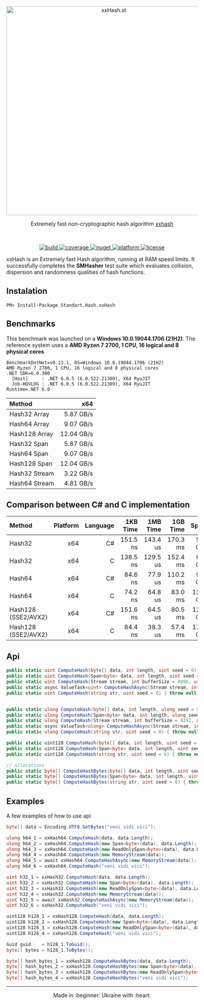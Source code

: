 <p align="center">
  <a href="#" target="_blank" rel="noopener noreferrer">
    <img width="550" src="https://user-images.githubusercontent.com/1567570/39971158-5b213cca-56ff-11e8-9a1e-6c717e95d092.png" alt="xxHash.st">
  </a>
</p>
<p align="center">
  Extremely fast non-cryptographic hash algorithm <a href="http://www.xxhash.com/" target="_blank">xxhash</a>
</p>
<br>
<p align="center">
  <a href="https://ci.appveyor.com/project/uranium62/xxhash">
    <img src="https://ci.appveyor.com/api/projects/status/j5gkm2rvxwu4gu3q?svg=true" alt="build" />
  </a>
  <a href="https://codecov.io/gh/uranium62/xxHash">
    <img src="https://codecov.io/gh/uranium62/xxHash/branch/master/graph/badge.svg" alt="coverage"/>
  </a>
  <a href="https://www.nuget.org/packages/Standart.Hash.xxHash">
    <img src="https://img.shields.io/badge/nuget-1.0.6-green.svg?style=flat-square" alt="nuget"/>
  </a>
  <a href="https://www.nuget.org/packages/Standart.Hash.xxHash">
    <img src="https://img.shields.io/badge/platform-x64-blue.svg?longCache=true" alt="platform"/>
  </a>
  <a href="https://github.com/uranium62/xxHash/blob/master/LICENSE">
    <img src="https://img.shields.io/badge/License-MIT-yellow.svg" alt="license" />
  </a>
</p>

xxHash is an Extremely fast Hash algorithm, running at RAM speed limits. It successfully completes the **SMHasher** test suite which evaluates collision, dispersion and randomness qualities of hash functions.

## Instalation
```
PM> Install-Package Standart.Hash.xxHash
```

## Benchmarks
This benchmark was launched on a **Windows 10.0.19044.1706 (21H2)**. The reference system uses a **AMD Ryzen 7 2700, 1 CPU, 16 logical and 8 physical cores**
```
BenchmarkDotNet=v0.13.1, OS=Windows 10.0.19044.1706 (21H2)
AMD Ryzen 7 2700, 1 CPU, 16 logical and 8 physical cores
.NET SDK=6.0.300
  [Host]     : .NET 6.0.5 (6.0.522.21309), X64 RyuJIT
  Job-HQVLOG : .NET 6.0.5 (6.0.522.21309), X64 RyuJIT
Runtime=.NET 6.0  
```

| Method         |       x64  |
|:---------------|----------:|
| Hash32 Array   | 5.87 GB/s  |
| Hash64 Array   | 9.07 GB/s  |
| Hash128 Array  | 12.04 GB/s |
| Hash32 Span    | 5.87 GB/s  |
| Hash64 Span    | 9.07 GB/s  |
| Hash128 Span   | 12.04 GB/s |
| Hash32 Stream  | 3.22 GB/s  |
| Hash64 Stream  | 4.81 GB/s  |

## Comparison between С# and C implementation

| Method             | Platform | Language |  1KB Time |  1MB Time |  1GB Time |     Speed  |
|:-------------------|---------:|---------:|----------:|----------:|----------:|-----------:|
| Hash32             |      x64 |       C# |  151.5 ns |  143.4 us |  170.3 ms | 5.87 GB/s  |
| Hash32             |      x64 |       C  |  138.5 ns |  129.5 us |  152.4 ms | 6.56 GB/s  |
| Hash64             |      x64 |       C# |  84.6 ns  |   77.9 us |  110.2 ms | 9.07 GB/s  |
| Hash64             |      x64 |       C  |  74.2 ns  |   64.8 us |  83.0 ms  | 12.04 GB/s |
| Hash128 (SSE2/AVX2)|      x64 |       C# |  151.6 ns |   64.5 us |  80.5 ms  | 12.04 GB/s |
| Hash128 (SSE2/AVX2)|      x64 |       C  |  84.4 ns  |   38.3 us |  57.4 ms  | 17.42 GB/s |


## Api
```cs
public static uint ComputeHash(byte[] data, int length, uint seed = 0) { throw null; }
public static uint ComputeHash(Span<byte> data, int length, uint seed = 0) { throw null; }
public static uint ComputeHash(Stream stream, int bufferSize = 4096, uint seed = 0) { throw null; }
public static async ValueTask<uint> ComputeHashAsync(Stream stream, int bufferSize = 4096, uint seed = 0) { throw null; }
public static uint ComputeHash(string str, uint seed = 0) { throw null; }


public static ulong ComputeHash(byte[] data, int length, ulong seed = 0) { throw null; }
public static ulong ComputeHash(Span<byte> data, int length, ulong seed = 0) { throw null; }
public static ulong ComputeHash(Stream stream, int bufferSize = 8192, ulong seed = 0) { throw null; }
public static async ValueTask<ulong> ComputeHashAsync(Stream stream, int bufferSize = 8192, ulong seed = 0) { throw null; }
public static ulong ComputeHash(string str, uint seed = 0) { throw null; }

public static uint128 ComputeHash(byte[] data, int length, uint seed = 0) { throw null; }
public static uint128 ComputeHash(Span<byte> data, int length, uint seed = 0) { throw null; }
public static uint128 ComputeHash(string str, uint seed = 0) { throw null; }

// allocations
public static byte[] ComputeHashBytes(byte[] data, int length, uint seed = 0) { throw null; }
public static byte[] ComputeHashBytes(Span<byte> data, int length, uint seed = 0) { throw null; }
public static byte[] ComputeHashBytes(string str, uint seed = 0) { throw null; }

```

## Examples
A few examples of how to use api
```cs
byte[] data = Encoding.UTF8.GetBytes("veni vidi vici");

ulong h64_1 = xxHash64.ComputeHash(data, data.Length);
ulong h64_2 = xxHash64.ComputeHash(new Span<byte>(data), data.Length);
ulong h64_3 = xxHash64.ComputeHash(new ReadOnlySpan<byte>(data), data.Length);
ulong h64_4 = xxHash64.ComputeHash(new MemoryStream(data));
ulong h64_5 = await xxHash64.ComputeHashAsync(new MemoryStream(data));
ulong h64_6 = xxHash64.ComputeHash("veni vidi vici");

uint h32_1 = xxHash32.ComputeHash(data, data.Length);
uint h32_2 = xxHash32.ComputeHash(new Span<byte>(data), data.Length);
uint h32_3 = xxHash32.ComputeHash(new ReadOnlySpan<byte>(data), data.Length);
uint h32_4 = xxHash32.ComputeHash(new MemoryStream(data));
uint h32_5 = await xxHash32.ComputeHashAsync(new MemoryStream(data));
uint h32_6 = xxHash32.ComputeHash("veni vidi vici");

uint128 h128_1 = xxHash128.ComputeHash(data, data.Length);
uint128 h128_2 = xxHash128.ComputeHash(new Span<byte>(data), data.Length);
uint128 h128_3 = xxHash128.ComputeHash(new ReadOnlySpan<byte>(data), data.Length);
uint128 h128_4 = xxHash128.ComputeHash("veni vidi vici");

Guid guid    = h128_1.ToGuid();
byte[] bytes = h128_1.ToBytes();

byte[] hash_bytes_1 = xxHash128.ComputeHashBytes(data, data.Length);
byte[] hash_bytes_2 = xxHash128.ComputeHashBytes(new Span<byte>(data), data.Length);
byte[] hash_bytes_3 = xxHash128.ComputeHashBytes(new ReadOnlySpan<byte>(data), data.Length);
byte[] hash_bytes_4 = xxHash128.ComputeHashBytes("veni vidi vici");

```
---
<p align="center">
Made in :beginner: Ukraine with :heart:
</p>
